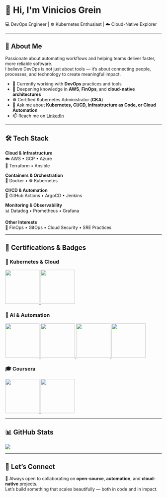 # 👋 Hi, I'm Vinicios Grein  

💻 DevOps Engineer | ☸️ Kubernetes Enthusiast | ☁️ Cloud-Native Explorer  

---

## 🚀 About Me  
Passionate about automating workflows and helping teams deliver faster, more reliable software.  
I believe DevOps is not just about tools — it’s about connecting people, processes, and technology to create meaningful impact.  

- 🔭 Currently working with **DevOps** practices and tools  
- 🌱 Deepening knowledge in **AWS**, **FinOps**, and **cloud-native architectures**  
- ☸️ Certified Kubernetes Administrator (**CKA**)  
- 💬 Ask me about **Kubernetes, CI/CD, Infrastructure as Code, or Cloud Automation**  
- 📫 Reach me on [LinkedIn](https://www.linkedin.com/in/vinicios-grein/?locale=en_US)  

---

## 🛠️ Tech Stack  

**Cloud & Infrastructure**  
☁️ AWS • GCP • Azure  
🧩 Terraform • Ansible  

**Containers & Orchestration**  
🐳 Docker • ☸️ Kubernetes  

**CI/CD & Automation**  
🚀 GitHub Actions • ArgoCD • Jenkins  

**Monitoring & Observability**  
📊 Datadog • Prometheus • Grafana  

**Other Interests**  
🧠 FinOps • GitOps • Cloud Security • SRE Practices  

---

## 📜 Certifications & Badges  

### 🧠 Kubernetes & Cloud  
<a href="https://ti-user-certificates.s3.amazonaws.com/e0df7fbf-a057-42af-8a1f-590912be5460/0063e248-704b-432c-8ffd-7d52017d3065-vinicios-grein-985acda1-6de8-4cc8-a2ec-c32c5b325ec4-certificate.pdf">
  <img src="https://images.credly.com/size/150x150/images/8b8ed108-e77d-4396-ac59-2504583b9d54/cka_from_cncfsite__281_29.png" width="110" height="110"/>
</a>
<a href="https://www.credly.com/badges/2fef93c0-4d98-476f-90c7-644174c8a52c/public_url">
  <img src="https://images.credly.com/size/150x150/images/b9feab85-1a43-4f6c-99a5-631b88d5461b/image.png" width="110" height="110"/>
</a>

### 🤖 AI & Automation  
<a href="https://www.credly.com/badges/c5cb8aef-f22c-4fe4-869e-b1a59b41eada">
  <img src="https://images.credly.com/size/340x340/images/bc1ee755-d8b5-4068-91fa-60a6e05f12dc/Coursera_20AI_20Agents_20Using_20RAG_20and_20LangChain.png" width="110" height="110"/>
</a>
<a href="https://www.credly.com/badges/d97b7634-655e-476a-9130-7d17a13c083b">
  <img src="https://images.credly.com/size/340x340/images/8cbb40df-9f7c-46ee-8ff6-3fbefdd7681f/Agentic_20AI_20with_20LangChain_20and_20LangGraph.png" width="110" height="110"/>
</a>
<a href="https://www.credly.com/badges/a6cf31fc-2e03-4969-8aeb-f37c3aca33cc">
  <img src="https://images.credly.com/size/340x340/images/adad564e-cd68-4b33-9a96-cbd3a61487b0/Agentic_20AI_20with_20LangGraph_20CrewAI_20AutoGen_20and_20BeeAI.png" width="110" height="110"/>
</a>
<a href="https://www.credly.com/badges/4ef03156-8563-4eba-b9ba-f6d6345683e7/public_url">
  <img src="https://images.credly.com/size/150x150/images/7fd5a03e-823f-4449-af43-59afe528f4ee/image.png" width="110" height="110"/>
</a>

### 🎓 Coursera  
<a href="https://coursera.org/share/81ceee0d04defb41934d0017e5977d70">
  <img src="https://d3njjcbhbojbot.cloudfront.net/api/utilities/v1/imageproxy/https://coursera-badge-assets.s3.amazonaws.com/preview/fb37165a32974db9b2683988c84febd6.png?auto=format%2Ccompress&dpr=1" width="110" height="110"/>
</a>
<a href="https://coursera.org/share/0507cca59412db072b49e7216bf59aa7">
  <img src="https://d3njjcbhbojbot.cloudfront.net/api/utilities/v1/imageproxy/https://coursera-badge-assets.s3.amazonaws.com/preview/ac7d496a72a64e9a9c7958bd98b786a7.png?auto=format%2Ccompress&dpr=1" width="110" height="110"/>
</a>

---

## 📊 GitHub Stats  
<a href="https://github.com/anuraghazra/github-readme-stats">
  <img align="center" src="https://github-readme-stats.vercel.app/api/top-langs/?username=greinvinicios&show_icons=true&theme=radical&langs_count=10" />
</a>

---

## 🤝 Let’s Connect  
🚀 Always open to collaborating on **open-source**, **automation**, and **cloud-native** projects.  
Let’s build something that scales beautifully — both in code and in impact.
